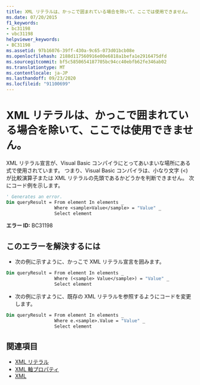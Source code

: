 ```yaml
---
title: XML リテラルは、かっこで囲まれている場合を除いて、ここでは使用できません。
ms.date: 07/20/2015
f1_keywords:
- bc31198
- vbc31198
helpviewer_keywords:
- BC31198
ms.assetid: 97b16076-39ff-430a-9c65-073d01bcb08e
ms.openlocfilehash: 2188d117560916e00e6818a1befa1e2916475dfd
ms.sourcegitcommit: bf5c5850654187705bc94cc40ebfb62fe346ab02
ms.translationtype: MT
ms.contentlocale: ja-JP
ms.lasthandoff: 09/23/2020
ms.locfileid: "91100699"
---
```

# <a name="xml-literal-cannot-appear-here-unless-it-is-enclosed-in-parentheses"></a>XML リテラルは、かっこで囲まれている場合を除いて、ここでは使用できません。

XML リテラル宣言が、Visual Basic コンパイラにとってあいまいな場所にある式で使用されています。 つまり、Visual Basic コンパイラは、小なり文字 (<) が比較演算子または XML リテラルの先頭であるかどうかを判断できません。 次にコード例を示します。  

```vb  
' Generates an error.  
Dim queryResult = From element In elements _  
                  Where <sample>Value</sample> = "Value" _  
                  Select element  
```  
  
 **エラー ID:** BC31198  
  
## <a name="to-correct-this-error"></a>このエラーを解決するには  
  
- 次の例に示すように、かっこで XML リテラル宣言を囲みます。  
  
```vb  
Dim queryResult = From element In elements _  
                  Where (<sample> Value</sample>) = "Value" _  
                  Select element  
```  
  
- 次の例に示すように、既存の XML リテラルを参照するようにコードを変更します。  
  
```vb  
Dim queryResult = From element In elements _  
                  Where e.<sample>.Value = "Value" _  
                  Select element  
```  
  
## <a name="see-also"></a>関連項目

- [XML リテラル](../language-reference/xml-literals/index.md)
- [XML 軸プロパティ](../language-reference/xml-axis/index.md)
- [XML](../programming-guide/language-features/xml/index.md)
